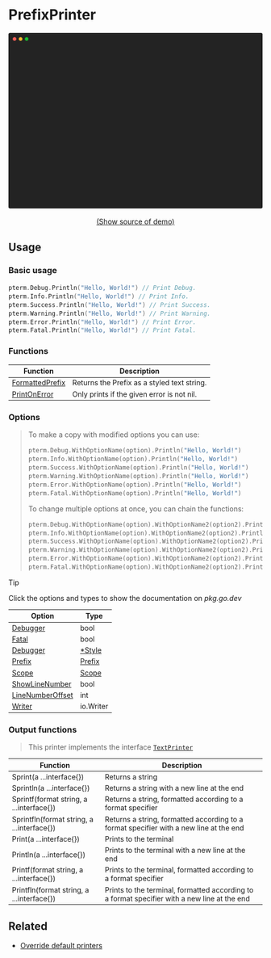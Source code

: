 # PrefixPrinter

<!--
Replace all of the following strings with the current printer.
     prefix Prefix PrefixPrinter DefaultPrefix
-->

![PrefixPrinter Example](https://raw.githubusercontent.com/pterm/pterm/master/_examples/prefix/animation.svg)

<p align="center"><a href="https://github.com/forvitinn/pterm/blob/master/_examples/prefix/main.go" target="_blank">(Show source of demo)</a></p>

## Usage

### Basic usage

```go
pterm.Debug.Println("Hello, World!") // Print Debug.
pterm.Info.Println("Hello, World!") // Print Info.
pterm.Success.Println("Hello, World!") // Print Success.
pterm.Warning.Println("Hello, World!") // Print Warning.
pterm.Error.Println("Hello, World!") // Print Error.
pterm.Fatal.Println("Hello, World!") // Print Fatal.
```

### Functions

| Function                                                                                      | Description                                 |
| --------------------------------------------------------------------------------------------- | ------------------------------------------- |
| [FormattedPrefix](https://pkg.go.dev/github.com/forvitinn/pterm#PrefixPrinter.GetFormattedPrefix) | Returns the Prefix as a styled text string. |
| [PrintOnError](https://pkg.go.dev/github.com/forvitinn/pterm#PrefixPrinter.PrintOnError)          | Only prints if the given error is not nil.  |

### Options

> To make a copy with modified options you can use:
>
> ```go
> pterm.Debug.WithOptionName(option).Println("Hello, World!")
> pterm.Info.WithOptionName(option).Println("Hello, World!")
> pterm.Success.WithOptionName(option).Println("Hello, World!")
> pterm.Warning.WithOptionName(option).Println("Hello, World!")
> pterm.Error.WithOptionName(option).Println("Hello, World!")
> pterm.Fatal.WithOptionName(option).Println("Hello, World!")
> ```
>
> To change multiple options at once, you can chain the functions:
>
> ```go
> pterm.Debug.WithOptionName(option).WithOptionName2(option2).Println("Hello, World!")
> pterm.Info.WithOptionName(option).WithOptionName2(option2).Println("Hello, World!")
> pterm.Success.WithOptionName(option).WithOptionName2(option2).Println("Hello, World!")
> pterm.Warning.WithOptionName(option).WithOptionName2(option2).Println("Hello, World!")
> pterm.Error.WithOptionName(option).WithOptionName2(option2).Println("Hello, World!")
> pterm.Fatal.WithOptionName(option).WithOptionName2(option2).Println("Hello, World!")
> ```

> [!TIP]
> Click the options and types to show the documentation on _pkg.go.dev_

| Option                                                                                           | Type                                                       |
| ------------------------------------------------------------------------------------------------ | ---------------------------------------------------------- |
| [Debugger](https://pkg.go.dev/github.com/forvitinn/pterm#PrefixPrinter.WithDebugger)                 | bool                                                       |
| [Fatal](https://pkg.go.dev/github.com/forvitinn/pterm#PrefixPrinter.WithFatal)                       | bool                                                       |
| [Debugger](https://pkg.go.dev/github.com/forvitinn/pterm#PrefixPrinter.WithDebugger)                 | [\*Style](https://pkg.go.dev/github.com/forvitinn/pterm#Style) |
| [Prefix](https://pkg.go.dev/github.com/forvitinn/pterm#PrefixPrinter.WithPrefix)                     | [Prefix](https://pkg.go.dev/github.com/forvitinn/pterm#Prefix) |
| [Scope](https://pkg.go.dev/github.com/forvitinn/pterm#PrefixPrinter.WithPrefix)                      | [Scope](https://pkg.go.dev/github.com/forvitinn/pterm#Scope)   |
| [ShowLineNumber](https://pkg.go.dev/github.com/forvitinn/pterm#PrefixPrinter.WithShowLineNumber)     | bool                                                       |
| [LineNumberOffset](https://pkg.go.dev/github.com/forvitinn/pterm#PrefixPrinter.WithLineNumberOffset) | int                                                        |
| [Writer](https://pkg.go.dev/github.com/forvitinn/pterm#PrefixPrinter.WithWriter)                     | io.Writer                                                  |

### Output functions

> This printer implements the interface [`TextPrinter`](https://github.com/forvitinn/pterm/blob/master/interface_text_printer.go)

| Function                                   | Description                                                                                  |
| ------------------------------------------ | -------------------------------------------------------------------------------------------- |
| Sprint(a ...interface{})                   | Returns a string                                                                             |
| Sprintln(a ...interface{})                 | Returns a string with a new line at the end                                                  |
| Sprintf(format string, a ...interface{})   | Returns a string, formatted according to a format specifier                                  |
| Sprintfln(format string, a ...interface{}) | Returns a string, formatted according to a format specifier with a new line at the end       |
| Print(a ...interface{})                    | Prints to the terminal                                                                       |
| Println(a ...interface{})                  | Prints to the terminal with a new line at the end                                            |
| Printf(format string, a ...interface{})    | Prints to the terminal, formatted according to a format specifier                            |
| Printfln(format string, a ...interface{})  | Prints to the terminal, formatted according to a format specifier with a new line at the end |

## Related

- [Override default printers](docs/customizing/override-default-printer.md)

